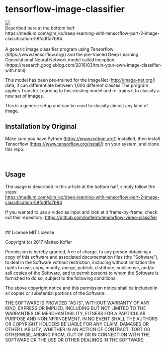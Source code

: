 # tensorflow-image-classifier
<img src="https://github.com/koflerm/tensorflow-image-classifier/blob/master/image.png?raw=true" />
<br/>
Described here at the bottom half:<br/>
https://medium.com/@m_ko/deep-learning-with-tensorflow-part-2-image-classification-58fcdffa7b84
<br/><br/>
A generic image classifier program using Tensorflow (https://www.tensorflow.org/) and the pre-trained Deep Learning Convolutional Neural Network model called Inception (https://research.googleblog.com/2016/03/train-your-own-image-classifier-with.html).

This model has been pre-trained for the  ImageNet (http://image-net.org/) data, it can differentiate between 1,000 different classes
The program applies Transfer Learning to this existing model and re-trains it to classify a new set of images.

This is a generic setup and can be used to classify almost any kind of image. 

## Installation by Original
Make sure you have Python (https://www.python.org/) installed, then install Tensorflow (https://www.tensorflow.org/install/) on your system, and clone this repo.

<br/>

## Usage

The usage is described in this article at the bottom half, simply follow the steps:<br/>
https://medium.com/@m_ko/deep-learning-with-tensorflow-part-2-image-classification-58fcdffa7b84
<br/>

If you wanted to use a video as input and look at it frame-by-frame, check out this repository:
https://github.com/koflerm/tensorflow-video-classifier

</br>
## License
MIT License

Copyright (c) 2017 Matteo Kofler

Permission is hereby granted, free of charge, to any person obtaining a copy
of this software and associated documentation files (the "Software"), to deal
in the Software without restriction, including without limitation the rights
to use, copy, modify, merge, publish, distribute, sublicense, and/or sell
copies of the Software, and to permit persons to whom the Software is
furnished to do so, subject to the following conditions:

The above copyright notice and this permission notice shall be included in all
copies or substantial portions of the Software.

THE SOFTWARE IS PROVIDED "AS IS", WITHOUT WARRANTY OF ANY KIND, EXPRESS OR
IMPLIED, INCLUDING BUT NOT LIMITED TO THE WARRANTIES OF MERCHANTABILITY,
FITNESS FOR A PARTICULAR PURPOSE AND NONINFRINGEMENT. IN NO EVENT SHALL THE
AUTHORS OR COPYRIGHT HOLDERS BE LIABLE FOR ANY CLAIM, DAMAGES OR OTHER
LIABILITY, WHETHER IN AN ACTION OF CONTRACT, TORT OR OTHERWISE, ARISING FROM,
OUT OF OR IN CONNECTION WITH THE SOFTWARE OR THE USE OR OTHER DEALINGS IN THE
SOFTWARE.

